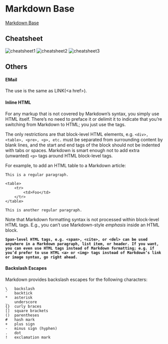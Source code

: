 
Markdown Base
=============

[Markdown Base](http://daringfireball.net/projects/markdown/syntax "Markdown Base")

## Cheatsheet

![cheatsheet1](./_static/1.png)
![cheatsheet2](./_static/2.png)
![cheatsheet3](./_static/3.png)

## Others

#### EMail
The use is the same as LINK(\<a href\>).

#### Inline HTML

For any markup that is not covered by Markdown’s syntax, you simply use HTML itself. There’s no need to preface it or delimit it to indicate that you’re switching from Markdown to HTML; you just use the tags.

The only restrictions are that block-level HTML elements, e.g. `<div>, <table>, <pre>, <p>, etc.`  must be separated from surrounding content by blank lines, and the start and end tags of the block should not be indented with tabs or spaces. Markdown is smart enough not to add extra (unwanted) `<p>` tags around HTML block-level tags.

For example, to add an HTML table to a Markdown article:
```
This is a regular paragraph.

<table>
    <tr>
        <td>Foo</td>
    </tr>
</table>

This is another regular paragraph.
```

Note that Markdown formatting syntax is not processed within block-level HTML tags. E.g., you can’t use Markdown-style *emphasis* inside an HTML block.

**`Span-level HTML tags, e.g. <span>, <cite>, or <del> can be used anywhere in a Markdown paragraph, list item, or header. If you want, you can even use HTML tags instead of Markdown formatting; e.g. if you’d prefer to use HTML <a> or <img> tags instead of Markdown’s link or image syntax, go right ahead.`**

#### Backslash Escapes
Markdown provides backslash escapes for the following characters:
```
\   backslash
`   backtick
*   asterisk
_   underscore
{}  curly braces
[]  square brackets
()  parentheses
#   hash mark
+   plus sign
-   minus sign (hyphen)
.   dot
!   exclamation mark
```
